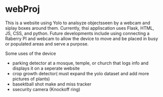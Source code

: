 # webProj

This is a website using Yolo to analsyze objectsseen by a webcam  and siplay boxes around them. Currently, thsi appliscation uses Flask, HTML, JS, CSS, and python.
Future developments include using connecting a Raberry PI and webcam to allow the device to move and be placed in busy or populated areas and serve a purpose.

Some uses of the device
- parking detector at a mosque, temple, or church that logs info and displays it on a seperate website
- crop growth detector( must expand the yolo dataset and add more pictures of plants)
- basektball shot make and miss tracker
- ssecurity camera (Knockoff ring)
